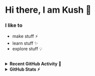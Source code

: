 # Hi there, I am Kush 👋

### I like to
- make stuff ⚡
- learn stuff ✨
- explore stuff 💡

<br>
<details>
  <summary><b>Recent GitHub Activity 🚀</b></summary>
  <br>

<!--START_SECTION:activity-->
1. ❌ Closed PR [#81](https://github.com/melody-bot/Melody/pull/81) in [melody-bot/Melody](https://github.com/melody-bot/Melody)
2. 🎉 Merged PR [#84](https://github.com/melody-bot/Melody/pull/84) in [melody-bot/Melody](https://github.com/melody-bot/Melody)
3. ❌ Reopened PR [#84](https://github.com/melody-bot/Melody/pull/84) in [melody-bot/Melody](https://github.com/melody-bot/Melody)
4. ❌ Closed PR [#84](https://github.com/melody-bot/Melody/pull/84) in [melody-bot/Melody](https://github.com/melody-bot/Melody)
5. 💪 Opened PR [#84](https://github.com/melody-bot/Melody/pull/84) in [melody-bot/Melody](https://github.com/melody-bot/Melody)
<!--END_SECTION:activity-->
<br>
</details>

<details>
  <summary><b>GitHub Stats ⚡</b></summary>
  <br>
  <img align="left" alt="codeSTACKr's GitHub Stats" src="https://github-readme-stats.vercel.app/api?username=git-kush&show_icons=true&hide_border=true&theme=dark" />

</details>
<br>
